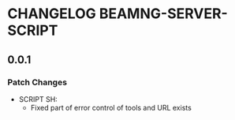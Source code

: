 # CHANGELOG BEAMNG-SERVER-SCRIPT

## 0.0.1

### Patch Changes

-   SCRIPT SH:
    -   Fixed part of error control of tools and URL exists
